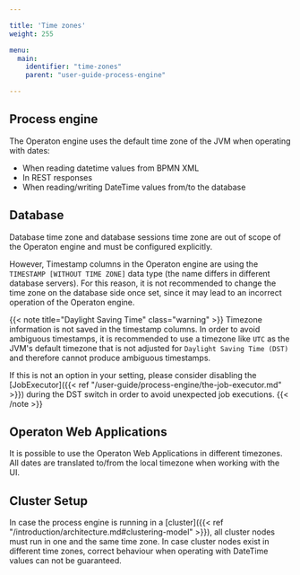 ```yaml
---

title: 'Time zones'
weight: 255

menu:
  main:
    identifier: "time-zones"
    parent: "user-guide-process-engine"

---
```


## Process engine

The Operaton engine uses the default time zone of the JVM when operating with dates:

* When reading datetime values from BPMN XML
* In REST responses
* When reading/writing DateTime values from/to the database

## Database

Database time zone and database sessions time zone are out of scope of the Operaton engine and must be configured explicitly.

However, Timestamp columns in the Operaton engine are using the `TIMESTAMP [WITHOUT TIME ZONE]` data type (the name differs in different database servers).
For this reason, it is not recommended to change the time zone on the database side once set, since it may lead to an incorrect operation of the Operaton engine.

{{< note title="Daylight Saving Time" class="warning" >}}
Timezone information is not saved in the timestamp columns. In order to avoid ambiguous timestamps, it is recommended to use a timezone like `UTC` as the JVM's default timezone
that is not adjusted for `Daylight Saving Time (DST)` and therefore cannot produce ambiguous timestamps.

If this is not an option in your setting, please consider disabling the [JobExecutor]({{< ref "/user-guide/process-engine/the-job-executor.md" >}}) during the DST switch in order
to avoid unexpected job executions.
{{< /note >}}

## Operaton Web Applications

It is possible to use the Operaton Web Applications in different timezones. All dates are translated to/from the local timezone when working with the UI.

## Cluster Setup

In case the process engine is running in a [cluster]({{< ref "/introduction/architecture.md#clustering-model" >}}),
all cluster nodes must run in one and the same time zone. In case cluster nodes exist in different time zones,
correct behaviour when operating with DateTime values can not be guaranteed.